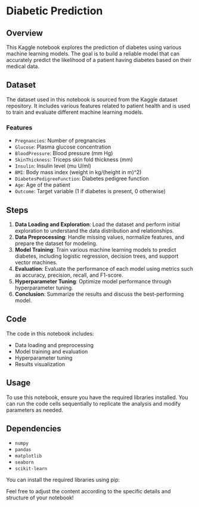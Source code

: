 # Diabetic Prediction

## Overview

This Kaggle notebook explores the prediction of diabetes using various machine learning models. The goal is to build a reliable model that can accurately predict the likelihood of a patient having diabetes based on their medical data.

## Dataset

The dataset used in this notebook is sourced from the Kaggle dataset repository. It includes various features related to patient health and is used to train and evaluate different machine learning models.

### Features

- `Pregnancies`: Number of pregnancies
- `Glucose`: Plasma glucose concentration
- `BloodPressure`: Blood pressure (mm Hg)
- `SkinThickness`: Triceps skin fold thickness (mm)
- `Insulin`: Insulin level (mu U/ml)
- `BMI`: Body mass index (weight in kg/(height in m)^2)
- `DiabetesPedigreeFunction`: Diabetes pedigree function
- `Age`: Age of the patient
- `Outcome`: Target variable (1 if diabetes is present, 0 otherwise)

## Steps

1. **Data Loading and Exploration**: Load the dataset and perform initial exploration to understand the data distribution and relationships.
2. **Data Preprocessing**: Handle missing values, normalize features, and prepare the dataset for modeling.
3. **Model Training**: Train various machine learning models to predict diabetes, including logistic regression, decision trees, and support vector machines.
4. **Evaluation**: Evaluate the performance of each model using metrics such as accuracy, precision, recall, and F1-score.
5. **Hyperparameter Tuning**: Optimize model performance through hyperparameter tuning.
6. **Conclusion**: Summarize the results and discuss the best-performing model.

## Code

The code in this notebook includes:

- Data loading and preprocessing
- Model training and evaluation
- Hyperparameter tuning
- Results visualization

## Usage

To use this notebook, ensure you have the required libraries installed. You can run the code cells sequentially to replicate the analysis and modify parameters as needed.

## Dependencies

- `numpy`
- `pandas`
- `matplotlib`
- `seaborn`
- `scikit-learn`

You can install the required libraries using pip:


Feel free to adjust the content according to the specific details and structure of your notebook!
